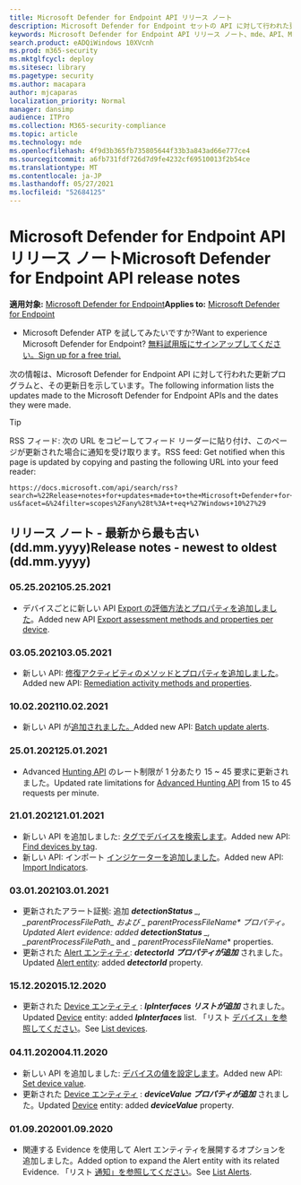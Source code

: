 ```yaml
---
title: Microsoft Defender for Endpoint API リリース ノート
description: Microsoft Defender for Endpoint セットの API に対して行われた更新プログラムのリリース ノート。
keywords: Microsoft Defender for Endpoint API リリース ノート、mde、API、Microsoft Defender for Endpoint API、更新プログラム、メモ、リリース
search.product: eADQiWindows 10XVcnh
ms.prod: m365-security
ms.mktglfcycl: deploy
ms.sitesec: library
ms.pagetype: security
ms.author: macapara
author: mjcaparas
localization_priority: Normal
manager: dansimp
audience: ITPro
ms.collection: M365-security-compliance
ms.topic: article
ms.technology: mde
ms.openlocfilehash: 4f9d3b365fb735805644f33b3a843ad66e777ce4
ms.sourcegitcommit: a6fb731fdf726d7d9fe4232cf69510013f2b54ce
ms.translationtype: MT
ms.contentlocale: ja-JP
ms.lasthandoff: 05/27/2021
ms.locfileid: "52684125"
---
```

# <a name="microsoft-defender-for-endpoint-api-release-notes"></a><span data-ttu-id="4004a-104">Microsoft Defender for Endpoint API リリース ノート</span><span class="sxs-lookup"><span data-stu-id="4004a-104">Microsoft Defender for Endpoint API release notes</span></span>

<span data-ttu-id="4004a-105">**適用対象:** [Microsoft Defender for Endpoint](https://go.microsoft.com/fwlink/?linkid=2154037)</span><span class="sxs-lookup"><span data-stu-id="4004a-105">**Applies to:** [Microsoft Defender for Endpoint](https://go.microsoft.com/fwlink/?linkid=2154037)</span></span>

- <span data-ttu-id="4004a-106">Microsoft Defender ATP を試してみたいですか?</span><span class="sxs-lookup"><span data-stu-id="4004a-106">Want to experience Microsoft Defender for Endpoint?</span></span> [<span data-ttu-id="4004a-107">無料試用版にサインアップしてください。</span><span class="sxs-lookup"><span data-stu-id="4004a-107">Sign up for a free trial.</span></span>](https://www.microsoft.com/microsoft-365/windows/microsoft-defender-atp?ocid=docs-wdatp-exposedapis-abovefoldlink)

<span data-ttu-id="4004a-108">次の情報は、Microsoft Defender for Endpoint API に対して行われた更新プログラムと、その更新日を示しています。</span><span class="sxs-lookup"><span data-stu-id="4004a-108">The following information lists the updates made to the Microsoft Defender for Endpoint APIs and the dates they were made.</span></span>

> [!TIP]
> <span data-ttu-id="4004a-109">RSS フィード: 次の URL をコピーしてフィード リーダーに貼り付け、このページが更新された場合に通知を受け取ります。</span><span class="sxs-lookup"><span data-stu-id="4004a-109">RSS feed: Get notified when this page is updated by copying and pasting the following URL into your feed reader:</span></span>
>
> ```http
> https://docs.microsoft.com/api/search/rss?search=%22Release+notes+for+updates+made+to+the+Microsoft+Defender+for+Endpoint+set+of+APIs%22&locale=en-us&facet=&%24filter=scopes%2Fany%28t%3A+t+eq+%27Windows+10%27%29
> ```

## <a name="release-notes---newest-to-oldest-ddmmyyyy"></a><span data-ttu-id="4004a-110">リリース ノート - 最新から最も古い (dd.mm.yyyy)</span><span class="sxs-lookup"><span data-stu-id="4004a-110">Release notes - newest to oldest (dd.mm.yyyy)</span></span>

### <a name="05252021"></a><span data-ttu-id="4004a-111">05.25.2021</span><span class="sxs-lookup"><span data-stu-id="4004a-111">05.25.2021</span></span>

- <span data-ttu-id="4004a-112">デバイスごとに新しい API [Export の評価方法とプロパティを追加しました](get-assessmnt-1methods-properties.md)。</span><span class="sxs-lookup"><span data-stu-id="4004a-112">Added new API [Export assessment methods and properties per device](get-assessmnt-1methods-properties.md).</span></span>

### <a name="03052021"></a><span data-ttu-id="4004a-113">03.05.2021</span><span class="sxs-lookup"><span data-stu-id="4004a-113">03.05.2021</span></span>

- <span data-ttu-id="4004a-114">新しい API: [修復アクティビティのメソッドとプロパティを追加しました](get-remediation-methods-properties.md)。</span><span class="sxs-lookup"><span data-stu-id="4004a-114">Added new API: [Remediation activity methods and properties](get-remediation-methods-properties.md).</span></span>

### <a name="10022021"></a><span data-ttu-id="4004a-115">10.02.2021</span><span class="sxs-lookup"><span data-stu-id="4004a-115">10.02.2021</span></span>

- <span data-ttu-id="4004a-116">新しい API が[追加されました。](batch-update-alerts.md)</span><span class="sxs-lookup"><span data-stu-id="4004a-116">Added new API: [Batch update alerts](batch-update-alerts.md).</span></span>

### <a name="25012021"></a><span data-ttu-id="4004a-117">25.01.2021</span><span class="sxs-lookup"><span data-stu-id="4004a-117">25.01.2021</span></span>

- <span data-ttu-id="4004a-118">Advanced [Hunting API](run-advanced-query-api.md) のレート制限が 1 分あたり 15 ~ 45 要求に更新されました。</span><span class="sxs-lookup"><span data-stu-id="4004a-118">Updated rate limitations for [Advanced Hunting API](run-advanced-query-api.md) from 15 to 45 requests per minute.</span></span>

### <a name="21012021"></a><span data-ttu-id="4004a-119">21.01.2021</span><span class="sxs-lookup"><span data-stu-id="4004a-119">21.01.2021</span></span>

- <span data-ttu-id="4004a-120">新しい API を追加しました: [タグでデバイスを検索します](machine-tags.md)。</span><span class="sxs-lookup"><span data-stu-id="4004a-120">Added new API: [Find devices by tag](machine-tags.md).</span></span>
- <span data-ttu-id="4004a-121">新しい API: インポート [インジケーターを追加しました](import-ti-indicators.md)。</span><span class="sxs-lookup"><span data-stu-id="4004a-121">Added new API: [Import Indicators](import-ti-indicators.md).</span></span>

### <a name="03012021"></a><span data-ttu-id="4004a-122">03.01.2021</span><span class="sxs-lookup"><span data-stu-id="4004a-122">03.01.2021</span></span>

- <span data-ttu-id="4004a-123">更新されたアラート証拠: 追加 ***detectionStatus** _, _*_parentProcessFilePath_*_ および _ *_parentProcessFileName_** プロパティ。</span><span class="sxs-lookup"><span data-stu-id="4004a-123">Updated Alert evidence: added ***detectionStatus** _, _*_parentProcessFilePath_*_ and _ *_parentProcessFileName_** properties.</span></span>
- <span data-ttu-id="4004a-124">更新された [Alert エンティティ](alerts.md): ***detectorId プロパティが追加*** されました。</span><span class="sxs-lookup"><span data-stu-id="4004a-124">Updated [Alert entity](alerts.md): added ***detectorId*** property.</span></span>

### <a name="15122020"></a><span data-ttu-id="4004a-125">15.12.2020</span><span class="sxs-lookup"><span data-stu-id="4004a-125">15.12.2020</span></span>

- <span data-ttu-id="4004a-126">更新された [Device エンティティ](machine.md) : ***IpInterfaces リストが追加*** されました。</span><span class="sxs-lookup"><span data-stu-id="4004a-126">Updated [Device](machine.md) entity: added ***IpInterfaces*** list.</span></span> <span data-ttu-id="4004a-127">「リスト [デバイス」を参照してください](get-machines.md)。</span><span class="sxs-lookup"><span data-stu-id="4004a-127">See [List devices](get-machines.md).</span></span>

### <a name="04112020"></a><span data-ttu-id="4004a-128">04.11.2020</span><span class="sxs-lookup"><span data-stu-id="4004a-128">04.11.2020</span></span>

- <span data-ttu-id="4004a-129">新しい API を追加しました: [デバイスの値を設定します](set-device-value.md)。</span><span class="sxs-lookup"><span data-stu-id="4004a-129">Added new API: [Set device value](set-device-value.md).</span></span>
- <span data-ttu-id="4004a-130">更新された [Device エンティティ](machine.md) : ***deviceValue プロパティが追加*** されました。</span><span class="sxs-lookup"><span data-stu-id="4004a-130">Updated [Device](machine.md) entity: added ***deviceValue*** property.</span></span>

### <a name="01092020"></a><span data-ttu-id="4004a-131">01.09.2020</span><span class="sxs-lookup"><span data-stu-id="4004a-131">01.09.2020</span></span>

- <span data-ttu-id="4004a-132">関連する Evidence を使用して Alert エンティティを展開するオプションを追加しました。</span><span class="sxs-lookup"><span data-stu-id="4004a-132">Added option to expand the Alert entity with its related Evidence.</span></span> <span data-ttu-id="4004a-133">「リスト [通知」を参照してください](get-alerts.md)。</span><span class="sxs-lookup"><span data-stu-id="4004a-133">See [List Alerts](get-alerts.md).</span></span>
